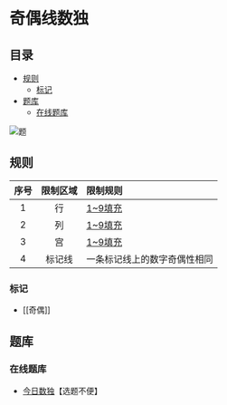 # 奇偶线数独
<!-- START doctoc generated TOC please keep comment here to allow auto update -->
<!-- DON'T EDIT THIS SECTION, INSTEAD RE-RUN doctoc TO UPDATE -->
## 目录

- [规则](#%E8%A7%84%E5%88%99)
  - [标记](#%E6%A0%87%E8%AE%B0)
- [题库](#%E9%A2%98%E5%BA%93)
  - [在线题库](#%E5%9C%A8%E7%BA%BF%E9%A2%98%E5%BA%93)

<!-- END doctoc generated TOC please keep comment here to allow auto update -->

![题](https://cn.sudoku.today/pic/04/paritysudoku/67547_277053.png)

## 规则

| 序号  | 限制区域 | 限制规则           |
|:---:|:----:|:---------------|
|  1  |  行   | [1~9填充]        |
|  2  |  列   | [1~9填充]        |
|  3  |  宫   | [1~9填充]        |
|  4  | 标记线  | 一条标记线上的数字奇偶性相同 |

### 标记

- [[奇偶]]

## 题库

### 在线题库

- [今日数独]【选题不便】

[1~9填充]: ../../../../rules.md#1to9填充

[今日数独]: https://cn.sudoku.today/g-parity-lines-sudoku/
